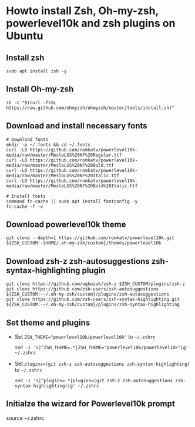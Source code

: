 # Howto install Zsh, Oh-my-zsh, powerlevel10k and zsh plugins on Ubuntu

## Install zsh
`sudo apt install zsh -y`

## Install Oh-my-zsh
`sh -c "$(curl -fsSL https://raw.github.com/ohmyzsh/ohmyzsh/master/tools/install.sh)"`

## Download and install necessary fonts
```
# Download fonts
mkdir -p ~/.fonts && cd ~/.fonts
curl -LO https://github.com/romkatv/powerlevel10k-media/raw/master/MesloLGS%20NF%20Regular.ttf
curl -LO https://github.com/romkatv/powerlevel10k-media/raw/master/MesloLGS%20NF%20Bold.ttf
curl -LO https://github.com/romkatv/powerlevel10k-media/raw/master/MesloLGS%20NF%20Italic.ttf
curl -LO https://github.com/romkatv/powerlevel10k-media/raw/master/MesloLGS%20NF%20Bold%20Italic.ttf

# Install fonts
command fc-cache || sudo apt install fontconfig -y
fc-cache -f -v
```
## Download powerlevel10k theme
`git clone --depth=1 https://github.com/romkatv/powerlevel10k.git ${ZSH_CUSTOM:-$HOME/.oh-my-zsh/custom}/themes/powerlevel10k`

## Download zsh-z zsh-autosuggestions zsh-syntax-highlighting plugin
```
git clone https://github.com/agkozak/zsh-z $ZSH_CUSTOM/plugins/zsh-z
git clone https://github.com/zsh-users/zsh-autosuggestions ${ZSH_CUSTOM:-~/.oh-my-zsh/custom}/plugins/zsh-autosuggestions
git clone https://github.com/zsh-users/zsh-syntax-highlighting.git ${ZSH_CUSTOM:-~/.oh-my-zsh/custom}/plugins/zsh-syntax-highlighting
```
## Set theme and plugins
* Set `ZSH_THEME="powerlevel10k/powerlevel10k"` to `~/.zshrc`

  `sed -i 's|^ZSH_THEME=.*|ZSH_THEME="powerlevel10k/powerlevel10k"|g' ~/.zshrc`

* Set `plugins=(git zsh-z zsh-autosuggestions zsh-syntax-highlighting)` to `~/.zshrc`

  `sed -i 's|^plugins=.*|plugins=(git zsh-z zsh-autosuggestions zsh-syntax-highlighting)|g' ~/.zshrc`

## Initialze the wizard for Powerlevel10k prompt
source ~/.zshrc

